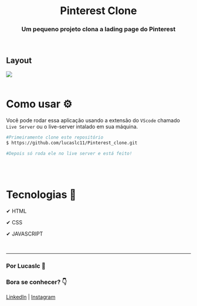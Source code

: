 <h1 align="center">Pinterest Clone</h1>

<h3 align="center">Um pequeno projeto clona a lading page do Pinterest</h3>

<br />

<h2>Layout</h2>

<img src="./img/pinterest.gif">

<br />
<br />

<h1>Como usar ⚙</h1>

Você pode rodar essa aplicação usando a extensão do `VScode` chamado `Live Server` ou o live-server intalado em sua máquina.

```bash
#Primeiramente clone este repositório
$ https://github.com/lucaslc11/Pinterest_clone.git

#Depois só roda ele no live server e está feito!
```

<br />
<br />

<h1>Tecnologias 💾</h1>

<p>✔ HTML</p>
<p>✔ CSS</p>
<p>✔ JAVASCRIPT</p>

<br />
<hr />

### Por Lucaslc 💙<br />
### Bora se conhecer? 👇<br />
[LinkedIn](https://www.linkedin.com/in/lucas-louren%C3%A7o-7b6970144/) | 
[Instagram](https://www.instagram.com/lucaslc112/)